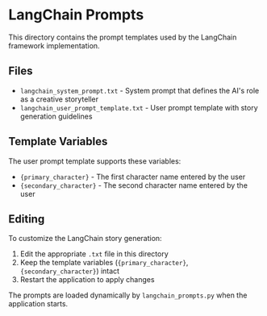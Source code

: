 # LangChain Prompts

This directory contains the prompt templates used by the LangChain framework implementation.

## Files

- `langchain_system_prompt.txt` - System prompt that defines the AI's role as a creative storyteller
- `langchain_user_prompt_template.txt` - User prompt template with story generation guidelines

## Template Variables

The user prompt template supports these variables:
- `{primary_character}` - The first character name entered by the user
- `{secondary_character}` - The second character name entered by the user

## Editing

To customize the LangChain story generation:
1. Edit the appropriate `.txt` file in this directory
2. Keep the template variables (`{primary_character}`, `{secondary_character}`) intact
3. Restart the application to apply changes

The prompts are loaded dynamically by `langchain_prompts.py` when the application starts.